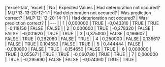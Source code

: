 ['excel-tab', 'excel']
| No | Expected Values | Had deterioration not occured? | MLP 13: 13-20-12-1:1 | Had deterioration not occured? | Was prediction correct? | MLP 12: 12-20-14-1:1 | Had deterioration not occured? | Was prediction correct? |
| --- |
| 1 | 0,000000 | TRUE | -0,043310 | TRUE | TRUE | -0,118150 | FALSE | FALSE |
| 2 | 0,000000 | TRUE | -0,278320 | FALSE | FALSE | -0,001620 | TRUE | TRUE |
| 3 | 0,375000 | FALSE | 0,186607 | FALSE | TRUE | 0,262080 | FALSE | TRUE |
| 4 | 0,250000 | FALSE | 0,138617 | FALSE | TRUE | 0,104553 | FALSE | TRUE |
| 5 | 0,444444 | FALSE | -0,080890 | FALSE | TRUE | -0,154650 | FALSE | TRUE |
| 6 | 0,000000 | TRUE | 0,055671 | TRUE | TRUE | -0,060780 | TRUE | TRUE |
| 7 | 0,000000 | TRUE | -0,295690 | FALSE | FALSE | -0,074360 | TRUE | TRUE |

